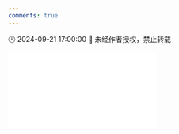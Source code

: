```yaml
---
comments: true
---
```


🕓 2024-09-21 17:00:00 🚫 未经作者授权，禁止转载

<div class="video-container">
<iframe src="//player.bilibili.com/player.html?isOutside=true&aid=113174216969516&bvid=BV1Gjt6eaEvt&cid=25944655654&p=1&high_quality=1" scrolling="no" border="0" frameborder="no" framespacing="0" allowfullscreen="true"></iframe>
</div>
